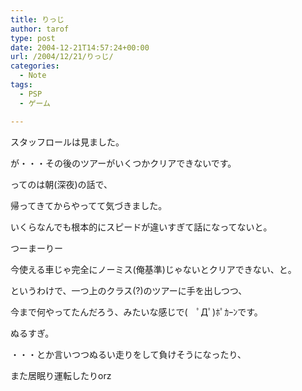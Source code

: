 ```yaml
---
title: りっじ
author: tarof
type: post
date: 2004-12-21T14:57:24+00:00
url: /2004/12/21/りっじ/
categories:
  - Note
tags:
  - PSP
  - ゲーム

---
```

スタッフロールは見ました。
  
が・・・その後のツアーがいくつかクリアできないです。

ってのは朝(深夜)の話で、
  
帰ってきてからやってて気づきました。
  
いくらなんでも根本的にスピードが違いすぎて話になってないと。
  
つーまーりー
  
今使える車じゃ完全にノーミス(俺基準)じゃないとクリアできない、と。

というわけで、一つ上のクラス(?)のツアーに手を出しつつ、
  
今まで何やってたんだろう、みたいな感じで(　ﾟДﾟ)ﾎﾟｶｰﾝです。
  
ぬるすぎ。

・・・とか言いつつぬるい走りをして負けそうになったり、
  
また居眠り運転したりorz